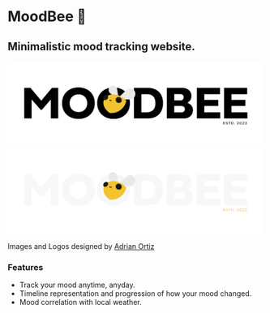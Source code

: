 # MoodBee 🐝

## Minimalistic mood tracking website. 

![moodbee](/static/Moodbee_Logo_2-02.png)
![moodbee](static/Moodbee_Logo_2white-alt-02.png)

Images and Logos designed by [Adrian Ortiz](https://www.linkedin.com/in/adrian-ortiz-a00a75235/)

### Features
* Track your mood anytime, anyday.
* Timeline representation and progression of how your mood changed.
* Mood correlation with local weather.
